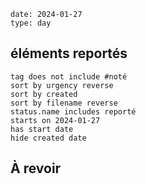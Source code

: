 ```gEvent
date: 2024-01-27
type: day
```
## éléments reportés
```tasks
tag does not include #noté 
sort by urgency reverse
sort by created 
sort by filename reverse
status.name includes reporté
starts on 2024-01-27
has start date
hide created date
```


## À revoir
